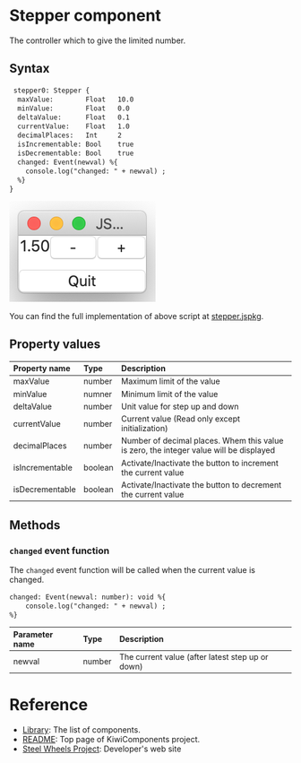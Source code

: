 # Stepper component
The controller which to give the limited number.

## Syntax
````
 stepper0: Stepper {
  maxValue:        Float   10.0
  minValue:        Float   0.0
  deltaValue:      Float   0.1
  currentValue:    Float   1.0
  decimalPlaces:   Int     2
  isIncrementable: Bool    true
  isDecrementable: Bool    true
  changed: Event(newval) %{
    console.log("changed: " + newval) ;
  %}
}
````

![Stepper View](./Images/stepper-view.png)

You can find the full implementation of above script at [stepper.jspkg](https://github.com/steelwheels/JSTerminal/tree/master/Resource/Sample/stepper.jspkg).

## Property values
|Property name  |Type   |Description        |
|:--            |:--    |:--                |
|maxValue       |number |Maximum limit of the value |
|minValue       |numner |Minimum limit of the value |
|deltaValue     |number |Unit value for step up and down |
|currentValue   |number |Current value (Read only except initialization) |
|decimalPlaces  |number |Number of decimal places. Whem this value is zero, the integer value will be displayed |
|isIncrementable |boolean |Activate/Inactivate the button to increment the current value    |
|isDecrementable |boolean |Activate/Inactivate the button to decrement the current value    |

## Methods
### `changed` event function
The `changed` event function will be called when the current value is changed.
````
changed: Event(newval: number): void %{
    console.log("changed: " + newval) ;
%}
````

|Parameter name |Type   |Description        |
|:--            |:--    |:--                |
|newval         |number |The current value (after latest step up or down) |

# Reference
* [Library](https://github.com/steelwheels/KiwiCompnents/blob/master/Document/Library.md): The list of components.
* [README](https://github.com/steelwheels/KiwiCompnents): Top page of KiwiComponents project.
* [Steel Wheels Project](https://steelwheels.github.io): Developer's web site


